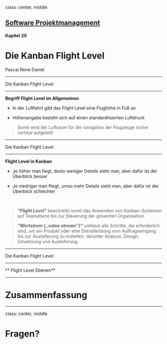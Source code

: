 class: center, middle

## [Software Projektmanagement](index.html)

#### Kapitel 20

# Die Kanban Flight Level

Pascal Rene Daniel

---
 Die Kanban Flight Level

----
**Begriff Flight Level im Allgemeinen**

- In der Luftfahrt gibt das Flight Level eine Flughöhe in Fuß an

- Höhenangabe bezieht sich auf einen standardtisierten Luftdruck

> Somit wird der Luftraum für die navigation der Flugzeuge sicher vertikal aufgeteilt

---

Die Kanban Flight Level

----

**Flight Level in Kanban**


- Je höher man fiegt, desto weniger Details sieht man, aber dafür ist der Überblick besser

- Je niedriger man fliegt, umso mehr Details sieht man, aber dafür ist der Überblick schlechter
  
  <br>

> ***"Flight Level"*** beschreibt somit das Anwenden von Kanban-Systemen auf Teamebene bis zur Steuerung der gesamten Organisation.


> ***"Wertstrom (,,value stream'')"***
umfasst alle Schritte, die erforderlich sind, um ein Produkt oder eine Dienstleistung vom Auftragseingang bis zur Auslieferung zu erstellen, darunter Analyse, Design, Umsetzung und Auslieferung.


---

Die Kanban Flight Level

----

** Flight Level Ebenen**


---

# Zusammenfassung

---

class: center, middle

# Fragen?
